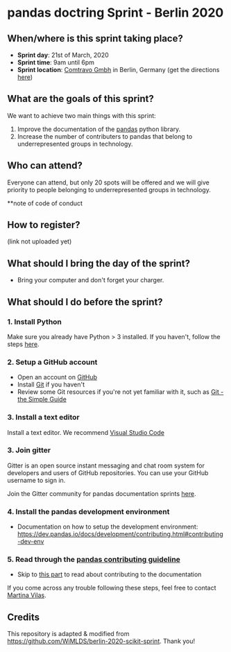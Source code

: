 # pandas doctring Sprint - Berlin 2020

## When/where is this sprint taking place?
- **Sprint day**: 21st of March, 2020
- **Sprint time**: 9am until 6pm
- **Sprint location**: [Comtravo Gmbh](https://www.comtravo.com/de/) in Berlin, Germany (get the directions [here](https://www.google.com/maps/place/Comtravo+GmbH/@52.49445,13.4208812,17z/data=!3m1!4b1!4m5!3m4!1s0x47a84e3a1ac9d0a3:0xae81205016b51c44!8m2!3d52.49445!4d13.4230699?shorturl=1))


## What are the goals of this sprint?
We want to achieve two main things with this sprint:
1. Improve the documentation of the [pandas](https://pandas.pydata.org/) python library.
2. Increase the number of contributers to pandas that belong to underrepresented groups in technology.


## Who can attend?
Everyone can attend, but only 20 spots will be offered and we will give priority to people belonging to underrepresented groups in technology.

**note of code of conduct


## How to register?
(link not uploaded yet)


## What should I bring the day of the sprint?
- Bring your computer and don't forget your charger.


## What should I do before the sprint?
### 1. Install Python
Make sure you already have Python > 3 installed. If you haven't, follow the steps [here](https://www.python.org/downloads/).

### 2. Setup a GitHub account
- Open an account on [GitHub](https://github.com)
- Install [Git](https://git-scm.com/book/en/v2/Getting-Started-Installing-Git) if you haven't
- Review some Git resources if you're not yet familiar with it, such as [Git - the Simple Guide](https://rogerdudler.github.io/git-guide/)

### 3. Install a text editor
Install a text editor. We recommend [Visual Studio Code](https://code.visualstudio.com/)

### 3. Join gitter
Gitter is an open source instant messaging and chat room system for developers and users of GitHub repositories. You can use your GitHub username to sign in.

Join the Gitter community for pandas documentation sprints [here](https://gitter.im/py-sprints/pandas-doc).

### 4. Install the pandas development environment
- Documentation on how to setup the development environment: https://dev.pandas.io/docs/development/contributing.html#contributing-dev-env

### 5. Read through the [pandas contributing guideline](https://dev.pandas.io/docs/development/contributing.html)
- Skip to [this part](https://dev.pandas.io/docs/development/contributing.html#contributing-to-the-documentation) to read about contributing to the documentation

If you come across any trouble following these steps, feel free to contact [Martina Vilas](https://github.com/martinagvilas).

## Credits
This repository is adapted & modified from https://github.com/WiMLDS/berlin-2020-scikit-sprint. Thank you!